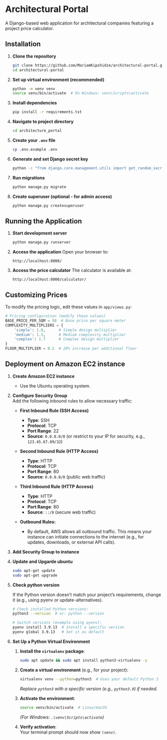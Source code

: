 # Architectural Portal

A Django-based web application for architectural companies featuring a project price calculator.

## Installation

1. **Clone the repository**
   ```bash
   git clone https://github.com/MariamKipshidze/architectural-portal.git
   cd architectural-portal
   ```

2. **Set up virtual environment (recommended)**
   ```bash
   python -m venv venv
   source venv/bin/activate  # On Windows: venv\Scripts\activate
   ```

3. **Install dependencies**
   ```bash
   pip install -r requirements.txt
   ```

4. **Navigate to project directory**
   ```bash
   cd architecture_portal
   ```
   
5. **Create your `.env` file**
   ```bash
   cp .env.example .env
   ```

6. **Generate and set Django secret key**
   ```bash
   python -c "from django.core.management.utils import get_random_secret_key; print(f'SECRET_KEY={get_random_secret_key()}')" >> .env
   ```

7. **Run migrations**
   ```bash
   python manage.py migrate
   ```

8. **Create superuser (optional - for admin access)**
   ```bash
   python manage.py createsuperuser
   ```

## Running the Application

1. **Start development server**
   ```bash
   python manage.py runserver
   ```

2. **Access the application**
   Open your browser to:
   ```
   http://localhost:8000/
   ```

3. **Access the price calculator**
   The calculator is available at:
   ```
   http://localhost:8000/calculator/
   ```

## Customizing Prices

To modify the pricing logic, edit these values in `app/views.py`:

```python
# Pricing configuration (modify these values)
BASE_PRICE_PER_SQM = 50  # Base price per square meter
COMPLEXITY_MULTIPLIERS = {
    'simple': 1.0,      # Simple design multiplier
    'medium': 1.3,      # Medium complexity multiplier
    'complex': 1.7      # Complex design multiplier
}
FLOOR_MULTIPLIER = 0.2  # 20% increase per additional floor
```

## Deployment on Amazon EC2 instance

1. **Create Amazon EC2 instance**
   
   - Use the Ubuntu operating system. 

2. **Configure Security Group**  
   Add the following inbound rules to allow necessary traffic:  

   - **First Inbound Rule (SSH Access)**  
     - **Type**: SSH  
     - **Protocol**: TCP  
     - **Port Range**: 22  
     - **Source**: `0.0.0.0/0` (or restrict to your IP for security, e.g., `123.45.67.89/32`)  

   - **Second Inbound Rule (HTTP Access)**  
     - **Type**: HTTP  
     - **Protocol**: TCP  
     - **Port Range**: 80  
     - **Source**: `0.0.0.0/0` (public web traffic)  

   - **Third Inbound Rule (HTTP Access)**  
     - **Type**: HTTP 
     - **Protocol**: TCP  
     - **Port Range**: 80
     - **Source**: `::/0` (secure web traffic)
       
   - **Outbound Rules:**
     - By default, AWS allows all outbound traffic. This means your instance can initiate connections to the internet (e.g., for updates, downloads, or external API calls).
       
3. **Add Security Group to instance**

4. **Update and Upgarde ubuntu**
   ```bash
   sudo apt-get update
   sudo apt-get upgrade
   ```
5. **Check python version**

   If the Python version doesn’t match your project’s requirements, change it (e.g., using pyenv or update-alternatives).

   ```bash
   # Check installed Python versions:
   python3 --version  # or: python --version
   
   # Switch versions (example using pyenv):
   pyenv install 3.9.13  # Install a specific version
   pyenv global 3.9.13   # Set it as default
   ```

6. **Set Up a Python Virtual Environment**  
   1. **Install the `virtualenv` package**:  
      ```bash
      sudo apt update && sudo apt install python3-virtualenv -y
      ```
   
   2. **Create a virtual environment** (e.g., for your project):  
      ```bash
      virtualenv venv --python=python3  # Uses your default Python 3
      ```
      *Replace `python3` with a specific version (e.g., `python3.9`) if needed.*
   
   3. **Activate the environment**:  
      ```bash
      source venv/bin/activate  # Linux/macOS
      ```
      *(For Windows: `.\venv\Scripts\activate`)*  
   
   4. **Verify activation**:  
      Your terminal prompt should now show `(venv)`.  

